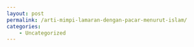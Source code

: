 ```yaml
---
layout: post
permalink: /arti-mimpi-lamaran-dengan-pacar-menurut-islam/
categories:
    - Uncategorized
---
```


